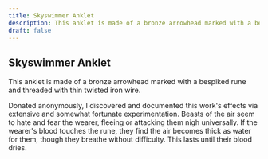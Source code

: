 ```yaml
---
title: Skyswimmer Anklet
description: This anklet is made of a bronze arrowhead marked with a bespiked rune and threaded with thin...
draft: false
---
```


## Skyswimmer Anklet

This anklet is made of a bronze arrowhead marked with a bespiked rune and threaded with thin
twisted iron wire.

Donated anonymously, I discovered and documented this work's effects via extensive and somewhat
fortunate experimentation. Beasts of the air seem to hate and fear the wearer, fleeing or
attacking them nigh universally. If the wearer's blood touches the rune, they find the air
becomes thick as water for them, though they breathe without difficulty. This lasts until their
blood dries.
